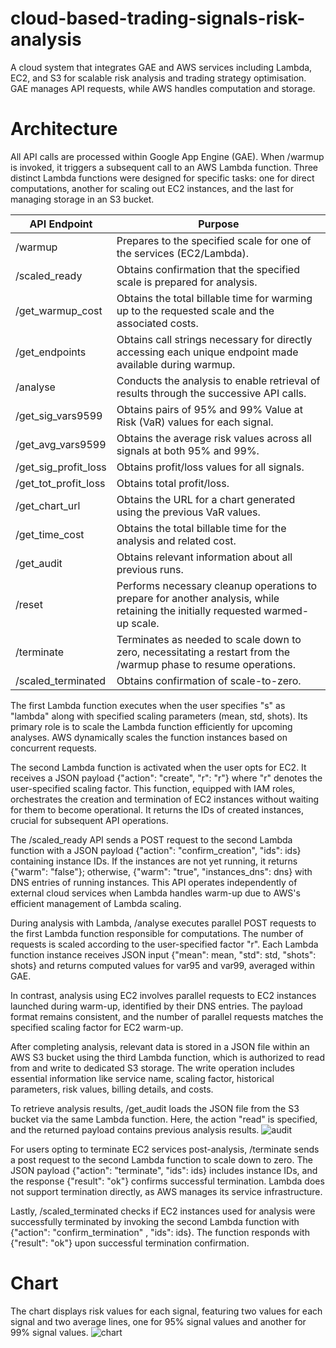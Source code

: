 # cloud-based-trading-signals-risk-analysis
A cloud system that integrates GAE and AWS services including Lambda, EC2, and S3 for scalable risk analysis and trading strategy optimisation. GAE manages API requests, while AWS handles computation and storage. 

# Architecture
All API calls are processed within Google App Engine (GAE). When /warmup is invoked, it triggers a subsequent call to an AWS Lambda function. Three distinct Lambda functions were designed for specific tasks: one for direct computations, another for scaling out EC2 instances, and the last for managing storage in an S3 bucket.

| API Endpoint         | Purpose                                                                                                                         |
| -------------------- | ------------------------------------------------------------------------------------------------------------------------------- |
| /warmup              | Prepares to the specified scale for one of the services (EC2/Lambda).                                                           |
| /scaled_ready        | Obtains confirmation that the specified scale is prepared for analysis.                                                         |
| /get_warmup_cost     | Obtains the total billable time for warming up to the requested scale and the associated costs.                                 |
| /get_endpoints       | Obtains call strings necessary for directly accessing each unique endpoint made available during warmup.                        |
| /analyse             | Conducts the analysis to enable retrieval of results through the successive API calls.                                          |
| /get_sig_vars9599    | Obtains pairs of 95% and 99% Value at Risk (VaR) values for each signal.                                                        |
| /get_avg_vars9599    | Obtains the average risk values across all signals at both 95% and 99%.                                                         |
| /get_sig_profit_loss | Obtains profit/loss values for all signals.                                                                                     |
| /get_tot_profit_loss | Obtains total profit/loss.                                                                                                      |
| /get_chart_url       | Obtains the URL for a chart generated using the previous VaR values.                                                            |
| /get_time_cost       | Obtains the total billable time for the analysis and related cost.                                                              |
| /get_audit           | Obtains relevant information about all previous runs.                                                                           |
| /reset               | Performs necessary cleanup operations to prepare for another analysis, while retaining the initially requested warmed-up scale. |
| /terminate           | Terminates as needed to scale down to zero, necessitating a restart from the /warmup phase to resume operations.                |
| /scaled_terminated   | Obtains confirmation of scale-to-zero.                                                                                          |

The first Lambda function executes when the user specifies "s" as "lambda" along with specified scaling parameters (mean, std, shots). Its primary role is to scale the Lambda function efficiently for upcoming analyses. AWS dynamically scales the function instances based on concurrent requests.

The second Lambda function is activated when the user opts for EC2. It receives a JSON payload {"action": "create", "r": "r"} where "r" denotes the user-specified scaling factor. This function, equipped with IAM roles, orchestrates the creation and termination of EC2 instances without waiting for them to become operational. It returns the IDs of created instances, crucial for subsequent API operations.

The /scaled_ready API sends a POST request to the second Lambda function with a JSON payload {"action": "confirm_creation", "ids": ids} containing instance IDs. If the instances are not yet running, it returns {"warm": "false"}; otherwise, {"warm": "true", "instances_dns": dns} with DNS entries of running instances. This API operates independently of external cloud services when Lambda handles warm-up due to AWS's efficient management of Lambda scaling.

During analysis with Lambda, /analyse executes parallel POST requests to the first Lambda function responsible for computations. The number of requests is scaled according to the user-specified factor "r". Each Lambda function instance receives JSON input {"mean": mean, "std": std, "shots": shots} and returns computed values for var95 and var99, averaged within GAE.

In contrast, analysis using EC2 involves parallel requests to EC2 instances launched during warm-up, identified by their DNS entries. The payload format remains consistent, and the number of parallel requests matches the specified scaling factor for EC2 warm-up.

After completing analysis, relevant data is stored in a JSON file within an AWS S3 bucket using the third Lambda function, which is authorized to read from and write to dedicated S3 storage. The write operation includes essential information like service name, scaling factor, historical parameters, risk values, billing details, and costs.

To retrieve analysis results, /get_audit loads the JSON file from the S3 bucket via the same Lambda function. Here, the action "read" is specified, and the returned payload contains previous analysis results.
![audit](https://github.com/user-attachments/assets/0342badb-9ba6-410e-89c7-3b33393214cb)

For users opting to terminate EC2 services post-analysis, /terminate sends a post request to the second Lambda function to scale down to zero. The JSON payload {"action": "terminate", "ids": ids} includes instance IDs, and the response {"result": "ok"} confirms successful termination. Lambda does not support termination directly, as AWS manages its service infrastructure.

Lastly, /scaled_terminated checks if EC2 instances used for analysis were successfully terminated by invoking the second Lambda function with {"action": "confirm_termination" , "ids": ids}. The function responds with {"result": "ok"} upon successful termination confirmation.

# Chart 
The chart displays risk values for each signal, featuring two values for each signal and two average lines, one for 95% signal values and another for 99% signal values.
![chart](https://github.com/user-attachments/assets/bd4ad87a-1657-447e-9a63-5fb52595fa6f)
